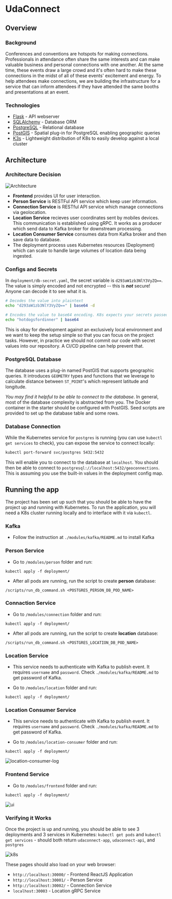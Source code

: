 # UdaConnect
## Overview
### Background
Conferences and conventions are hotspots for making connections. Professionals in attendance often share the same interests and can make valuable business and personal connections with one another. At the same time, these events draw a large crowd and it's often hard to make these connections in the midst of all of these events' excitement and energy. To help attendees make connections, we are building the infrastructure for a service that can inform attendees if they have attended the same booths and presentations at an event.

### Technologies
* [Flask](https://flask.palletsprojects.com/en/1.1.x/) - API webserver
* [SQLAlchemy](https://www.sqlalchemy.org/) - Database ORM
* [PostgreSQL](https://www.postgresql.org/) - Relational database
* [PostGIS](https://postgis.net/) - Spatial plug-in for PostgreSQL enabling geographic queries
* [K3s](https://k3s.io/) - Lightweight distribution of K8s to easily develop against a local cluster

## Architecture

### Architecture Decision

![Architecture](./images/MessagePassing.drawio.png)

- **Frontend** provides UI for user interaction.
- **Person Service** is RESTFul API service which keep user information.
- **Connection Service** is RESTful API service which manage connections via geolocation.
- **Location Service** recieves user coordinates sent by mobiles devices. This communication is established using gRPC. It works as a producer which send data to Kafka broker for downstream processing.
- **Location Consumer Service** consumes data from Kafka broker and then save data to database.
- The deployment process uses Kubernetes resources (Deployment) which can scale to handle large volumes of location data being ingested.

### Configs and Secrets
In `deployment/db-secret.yaml`, the secret variable is `d293aW1zb3NlY3VyZQ==`. The value is simply encoded and not encrypted -- this is ***not*** secure! Anyone can decode it to see what it is.
```bash
# Decodes the value into plaintext
echo "d293aW1zb3NlY3VyZQ==" | base64 -d

# Encodes the value to base64 encoding. K8s expects your secrets passed in with base64
echo "hotdogsfordinner" | base64
```
This is okay for development against an exclusively local environment and we want to keep the setup simple so that you can focus on the project tasks. However, in practice we should not commit our code with secret values into our repository. A CI/CD pipeline can help prevent that.

### PostgreSQL Database
The database uses a plug-in named PostGIS that supports geographic queries. It introduces `GEOMETRY` types and functions that we leverage to calculate distance between `ST_POINT`'s which represent latitude and longitude.

_You may find it helpful to be able to connect to the database_. In general, most of the database complexity is abstracted from you. The Docker container in the starter should be configured with PostGIS. Seed scripts are provided to set up the database table and some rows.

### Database Connection
While the Kubernetes service for `postgres` is running (you can use `kubectl get services` to check), you can expose the service to connect locally:
```bash
kubectl port-forward svc/postgres 5432:5432
```
This will enable you to connect to the database at `localhost`. You should then be able to connect to `postgresql://localhost:5432/geoconnections`. This is assuming you use the built-in values in the deployment config map.


## Running the app
The project has been set up such that you should be able to have the project up and running with Kubernetes.
To run the application, you will need a K8s cluster running locally and to interface with it via `kubectl`.

### Kafka

- Follow the instruction at `./modules/kafka/README.md` to install Kafka

### Person Service

- Go to `/modules/person` folder and run:
```
kubectl apply -f deployment/
```

- After all pods are running, run the script to create **person** database:
```
/scripts/run_db_command.sh <POSTGRES_PERSON_DB_POD_NAME>
```

### Connaction Service

- Go to `/modules/connection` folder and run:
```
kubectl apply -f deployment/
```

- After all pods are running, run the script to create **location** database:
```
/scripts/run_db_command.sh <POSTGRES_LOCATION_DB_POD_NAME>
```

### Location Service

- This service needs to authenticate with Kafka to publish event. It requires `username` and `password`. Check `./modules/kafka/README.md` to get password of Kafka.

- Go to `/modules/location` folder and run:
```
kubectl apply -f deployment/
```

### Location Consumer Service

- This service needs to authenticate with Kafka to publish event. It requires `username` and `password`. Check `./modules/kafka/README.md` to get password of Kafka.

- Go to `/modules/location-consumer` folder and run:
```
kubectl apply -f deployment/
```

![location-consumer-log](./images/location-consumer-logs.PNG)

### Frontend Service

- Go to `/modules/frontend` folder and run:
```
kubectl apply -f deployment/
```

![ui](./images/ui.png)

### Verifying it Works
Once the project is up and running, you should be able to see 3 deployments and 3 services in Kubernetes:
`kubectl get pods` and `kubectl get services` - should both return `udaconnect-app`, `udaconnect-api`, and `postgres`

![k8s](./images/k8s-deployment.PNG)

These pages should also load on your web browser:
* `http://localhost:30000/` - Frontend ReactJS Application
* `http://localhost:30001/` - Person Service
* `http://localhost:30002/` - Connection Service
* `localhost:30003` - Location gRPC Service
